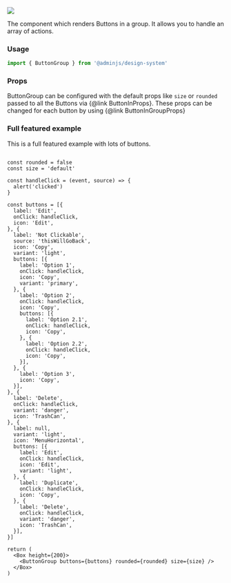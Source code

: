 <img src="components/button-group.png" />

The component which renders Buttons in a group. It allows you to handle an array of actions.

### Usage

```javascript
import { ButtonGroup } from '@adminjs/design-system'
```

### Props

ButtonGroup can be configured with the default props like `size` or `rounded` passed to all
the Buttons via {@link ButtonInProps}. These props can be changed for each button by using
{@link ButtonInGroupProps}

### Full featured example

This is a full featured example with lots of buttons.

```reactComponent

const rounded = false
const size = 'default'

const handleClick = (event, source) => {
  alert('clicked')
}

const buttons = [{
  label: 'Edit',
  onClick: handleClick,
  icon: 'Edit',
}, {
  label: 'Not Clickable',
  source: 'thisWillGoBack',
  icon: 'Copy',
  variant: 'light',
  buttons: [{
    label: 'Option 1',
    onClick: handleClick,
    icon: 'Copy',
    variant: 'primary',
  }, {
    label: 'Option 2',
    onClick: handleClick,
    icon: 'Copy',
    buttons: [{
      label: 'Option 2.1',
      onClick: handleClick,
      icon: 'Copy',
    }, {
      label: 'Option 2.2',
      onClick: handleClick,
      icon: 'Copy',
    }],
  }, {
    label: 'Option 3',
    icon: 'Copy',
  }],
}, {
  label: 'Delete',
  onClick: handleClick,
  variant: 'danger',
  icon: 'TrashCan',
}, {
  label: null,
  variant: 'light',
  icon: 'MenuHorizontal',
  buttons: [{
    label: 'Edit',
    onClick: handleClick,
    icon: 'Edit',
    variant: 'light',
  }, {
    label: 'Duplicate',
    onClick: handleClick,
    icon: 'Copy',
  }, {
    label: 'Delete',
    onClick: handleClick,
    variant: 'danger',
    icon: 'TrashCan',
  }],
}]

return (
  <Box height={200}>
    <ButtonGroup buttons={buttons} rounded={rounded} size={size} />
  </Box>
)
```